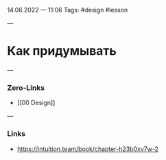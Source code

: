 14.06.2022 — 11:06
Tags: #design #lesson 

—
# Как придумывать


—
### Zero-Links
- [[00 Design]]

—
### Links
- https://intuition.team/book/chapter-h23b0xv7w-2
